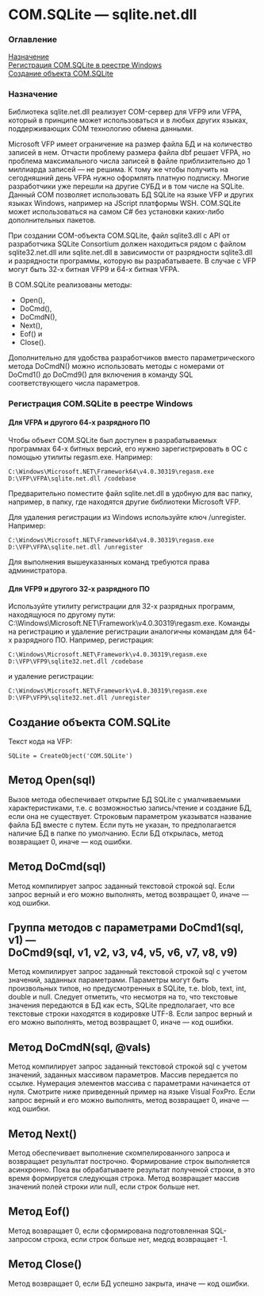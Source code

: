 # COM.SQLite — sqlite.net.dll
### Оглавление
[Назначение](#Назначение)  
[Регистрация COM.SQLite в реестре Windows](#Регистрация-COMSQLite-в-реестре-Windows)  
[Создание объекта COM.SQLite](#Создание-объекта-COMSQLite)  
### Назначение
Библиотека sqlite.net.dll реализует COM-сервер для VFP9 или VFPA, который в принципе может использоваться и в любых других языках, поддерживающих COM технологию обмена данными.  

Microsoft VFP имеет ограничение на размер файла БД и на количество записей в нем. Отчасти проблему размера файла dbf решает VFPA,
но проблема максимального числа записей в файле приблизительно до 1 миллиарда записей — не решима. К тому же чтобы получить на
сегодняшний день VFPA нужно оформлять платную подписку. Многие разработчики уже перешли на другие СУБД и в том числе на SQLite.
Данный COM позволяет использовать БД SQLite на языке VFP и других языках Windows, например на JScript платформы WSH. COM.SQLite может использоваться на самом C# без установки каких-либо дополнительных пакетов.  

При создании COM-объекта COM.SQLite, файл sqlite3.dll с API от разработчика SQLite Consortium должен находиться рядом с файлом sqlite32.net.dll
или sqlite.net.dll в зависимости от разрядности sqlite3.dll и разрядности программы, которую вы разрабатываете. В случае с VFP могут
быть 32-х битная VFP9 и 64-х битная VFPA.  

В COM.SQLite реализованы методы:
- Open(),
- DoCmd(),
- DoCmdN(),
- Next(),
- Eof() и
- Close().

Дополнительно для удобства разработчиков вместо параметрического метода DoCmdN() можно использовать методы с номерами от DoCmd1() до DoCmd9() для включения в команду SQL соответствующего числа параметров.
### Регистрация COM.SQLite в реестре Windows
#### Для VFPA и другого 64-х разрядного ПО
Чтобы объект COM.SQLite был доступен в разрабатываемых программах 64-х битных версий, его нужно зарегистрировать в ОС с помощью
утилиты regasm.exe. Например:
```
C:\Windows\Microsoft.NET\Framework64\v4.0.30319\regasm.exe D:\VFP\VFPA\sqlite.net.dll /codebase
```
Предварительно поместите файл sqlite.net.dll в удобную для вас папку, например, в папку, где находятся другие библиотеки
Microsoft VFP.  

Для удаления регистрации из Windows используйте ключ /unregister. Например:
```
C:\Windows\Microsoft.NET\Framework64\v4.0.30319\regasm.exe D:\VFP\VFPA\sqlite.net.dll /unregister
```
Для выполнения вышеуказанных команд требуются права администратора.
#### Для VFP9 и другого 32-х разрядного ПО
Используйте утилиту регистрации для 32-х разрядных программ, находящуюся по другому пути:
C:\Windows\Microsoft.NET\Framework\v4.0.30319\regasm.exe. Команды на регистрацию и удаление регистрации аналогичны командам
для 64-х разрядного ПО. Например, регистрация:
```
C:\Windows\Microsoft.NET\Framework\v4.0.30319\regasm.exe D:\VFP\VFP9\sqlite32.net.dll /codebase
```
и удаление регистрации:
```
C:\Windows\Microsoft.NET\Framework\v4.0.30319\regasm.exe D:\VFP\VFP9\sqlite32.net.dll /unregister
```
## Создание объекта COM.SQLite
Текст кода на VFP:
```
SQLite = CreateObject('COM.SQLite')
```
## Метод Open(sql)
Вызов метода обеспечивает открытие БД SQLite с умалчиваемыми характеристиками, т.е. с возможностью запись/чтение и создание БД, если она не существует. Строковым параметром указыватся название файла БД вместе с путем. Если путь не указан, то предполагается наличие БД в папке по умолчанию. Если БД открылась, метод возвращает 0, иначе — код ошибки.
## Метод DoCmd(sql)
Метод компилирует запрос заданный текстовой строкой sql. Если запрос верный и его можно выполнять, метод возвращает 0, иначе — код ошибки.
## Группа методов с параметрами DoCmd1(sql, v1) —<br>DoCmd9(sql, v1, v2, v3, v4, v5, v6, v7, v8, v9)
Метод компилирует запрос заданный текстовой строкой sql с учетом значений, заданных параметрами. Параметры могут быть произвольных типов, но предусмотренных в SQLite, т.е. blob, text, int, double и null. Следует отметить, что несмотря на то, что текстовые значения передаются в БД как есть, SQLite предполагает, что все текстовые строки находятся в кодировке UTF-8. Если запрос верный и его можно выполнять, метод возвращает 0, иначе — код ошибки.
## Метод DoCmdN(sql, @vals)
Метод компилирует запрос заданный текстовой строкой sql с учетом значений, заданных массивом параметров. Массив передается по ссылке. Нумерация элементов массива с параметрами начинается от нуля. Смотрите ниже приведенный пример на языке Visual FoxPro. Если запрос верный и его можно выполнять, метод возвращает 0, иначе — код ошибки.
## Метод Next()
Метод обеспечивает выполнение скомпелированного запроса и возвращает резульлтат построчно. Формирование строк выполняется асинхронно. Пока вы обрабатываете результат полученой строки, в это время формируется следующая строка. Метод возвращает массив значений полей строки или null, если строк больше нет.
## Метод Eof()
Метод возвращает 0, если сформирована подготовленная SQL-запросом строка, если строк больше нет, медод возвращает -1.
## Метод Close()
Метод возвращает 0, если БД успешно закрыта, иначе — код ошибки.
